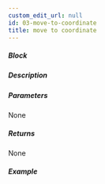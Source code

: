 ```yaml
---
custom_edit_url: null
id: 03-move-to-coordinate
title: move to coordinate
---
```


##### Block

<!-- image -->

##### Description

<!-- description -->

##### Parameters

None <!-- image -->

##### Returns

None

##### Example

<!-- image -->
